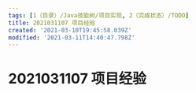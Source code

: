 ```yaml
---
tags: [1（目录）/Java技能树/项目实现, 2（完成状态）/TODO]
title: 2021031107 项目经验
created: '2021-03-10T19:45:58.039Z'
modified: '2021-03-11T14:40:47.798Z'
---
```


# 2021031107 项目经验
